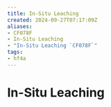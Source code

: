 ```yaml
---
title: In-Situ Leaching
created: 2024-09-27T07:17:09Z
aliases:
- CF078F
- In-Situ Leaching
- "In-Situ Leaching `CF078F`"
tags:
- hf4a
---
```


# In-Situ Leaching
